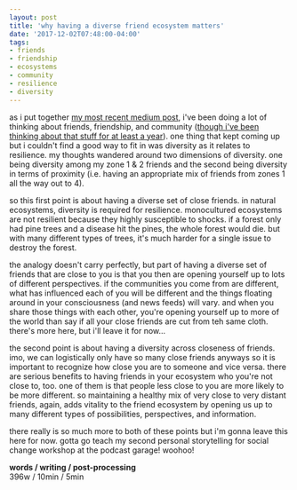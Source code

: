 ```yaml
---
layout: post
title: 'why having a diverse friend ecosystem matters'
date: '2017-12-02T07:48:00-04:00'
tags:
- friends
- friendship
- ecosystems
- community
- resilience
- diversity
--- 
```


as i put together [my most recent medium post](https://medium.com/@lqb2/planning-out-my-friend-ecosystem-95175246458d), i've been doing a lot of thinking about friends, friendship, and community ([though i've been thinking about that stuff for at least a year](https://lqb2.github.io/blog///2016/11/27/why-hanging-out-with-close-friends-is-life-giving/)). one thing that kept coming up but i couldn't find a good way to fit in was diversity as it relates to resilience. my thoughts wandered around two dimensions of diversity. one being diversity among my zone 1 & 2 friends and the second being diversity in terms of proximity (i.e. having an appropriate mix of friends from zones 1 all the way out to 4).

so this first point is about having a diverse set of close friends. in natural ecosystems, diversity is required for resilience. monocultured ecosystems are not resilient because they highly susceptible to shocks. if a forest only had pine trees and a disease hit the pines, the whole forest would die. but with many different types of trees, it's much harder for a single issue to destroy the forest.

the analogy doesn't carry perfectly, but part of having a diverse set of friends that are close to you is that you then are opening yourself up to lots of different perspectives. if the communities you come from are different, what has influenced each of you will be different and the things floating around in your consciousness (and news feeds) will vary. and when you share those things with each other, you're opening yourself up to more of the world than say if all your close friends are cut from teh same cloth. there's more here, but i'll leave it for now...

the second point is about having a diversity across closeness of friends. imo, we can logistically only have so many close friends anyways so it is important to recognize how close you are to someone and vice versa. there are serious benefits to having friends in your ecosystem who you're not close to, too. one of them is that people less close to you are more likely to be more different. so maintaining a healthy mix of very close to very distant friends, again, adds vitality to the friend ecosystem by opening us up to many different types of possibilities, perspectives, and information. 

there really is so much more to both of these points but i'm gonna leave this here for now. gotta go teach my second personal storytelling for social change workshop at the podcast garage! woohoo!



<!-- hyperlink bank -->


<!-- &#042; = asterisk -->
<!-- &#039; = single quote '-->

**words / writing / post-processing**  
396w / 10min / 5min